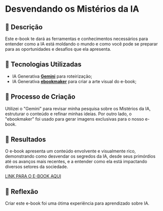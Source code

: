 # Desvendando os Mistérios da IA

## 📒 Descrição
Este e-book te dará as ferramentas e conhecimentos necessários para entender como a IA está moldando o mundo e como você pode se preparar para as oportunidades e desafios que ela apresenta.

## 🤖 Tecnologias Utilizadas
- IA Generativa **[Gemini](https://gemini.google.com)** para roteirização;
- IA Generativa **[ebookmaker](https://ebookmaker.ai/)** para criar a arte visual do e-book;

## 🧐 Processo de Criação
Utilizei o "Gemini" para revisar minha pesquisa sobre os Mistérios da IA, estruturar o conteúdo e refinar minhas ideias. Por outro lado, o "ebookmaker" foi usado para gerar imagens exclusivas para o nosso e-book.

## 🚀 Resultados
O e-book apresenta um conteúdo envolvente e visualmente rico, demonstrando como desvendar os segredos da IA, desde seus primórdios até os avanços mais recentes, e a entender como ela está impactando diversos setores da sociedade.

[LINK PARA O E-BOOK AQUI](https://ebookmaker.ai/desvendando-os-misterios-da-ia)

## 💭 Reflexão
Criar este e-book foi uma ótima experiência para aprendizado sobre IA.
